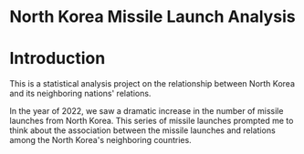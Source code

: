 # North Korea Missile Launch Analysis

# Introduction

This is a statistical analysis project on the relationship between North Korea and its neighboring nations' relations.

In the year of 2022, we saw a dramatic increase in the number of missile launches from North Korea. 
This series of missile launches prompted me to think about the association between the missile launches and relations among the North Korea's neighboring countries. 

## <a href="#" onclick='window.open("https://sites.google.com/student.american.edu/data-analytics/projects/north-korea-missile-project");return false;'></a>
